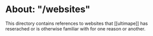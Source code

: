 # About: "/websites"

This directory contains references to websites that [[ultimape]] has reserached or is otherwise familiar with for one reason or another.